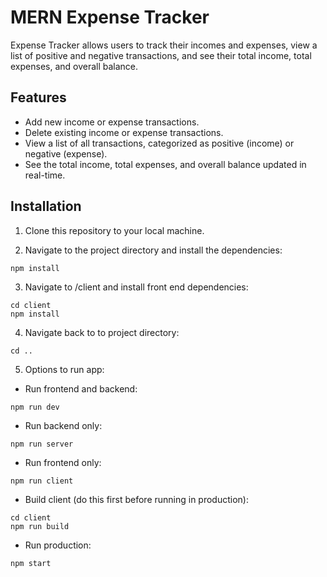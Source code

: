 # MERN Expense Tracker

Expense Tracker allows users to track their incomes and expenses, view a list of positive and negative transactions, and see their total income, total expenses, and overall balance.

## Features

- Add new income or expense transactions.
- Delete existing income or expense transactions.
- View a list of all transactions, categorized as positive (income) or negative (expense).
- See the total income, total expenses, and overall balance updated in real-time.

## Installation

1. Clone this repository to your local machine.

2. Navigate to the project directory and install the dependencies:

```
npm install
```

3. Navigate to /client and install front end dependencies: 

```
cd client
npm install
```

4. Navigate back to to project directory:

```
cd ..
```

5. Options to run app:

- Run frontend and backend: 

```
npm run dev
```

- Run backend only:

```
npm run server
```

- Run frontend only:

```
npm run client
```

- Build client (do this first before running in production):

```
cd client
npm run build
```

- Run production:

```
npm start
```


